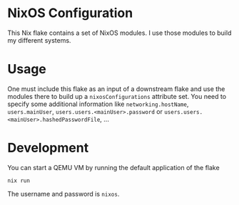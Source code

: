 # NixOS Configuration

This Nix flake contains a set of NixOS modules. I use those modules to build
my different systems.

# Usage

One must include this flake as an input of a downstream flake and use the
modules there to build up a `nixosConfigurations` attribute set. You need to
specify some additional information like `networking.hostName`,
`users.mainUser`, `users.users.<mainUser>.password` or
`users.users.<mainUser>.hashedPasswordFile`, ...

# Development

You can start a QEMU VM by running the default application of the flake

    nix run

The username and password is `nixos`.
